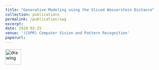 ```yaml
---
title: "Generative Modeling using the Sliced Wasserstein Distance"
collection: publications
permalink: /publication/swg
excerpt: 
date: 2018-02-25
venue: '(CVPR) Computer Vision and Pattern Recognition'
paperurl: 
---
```

[<img src="https://ishansd.github.io/images/pdf-symbol.jpeg" alt="drawing" width="50"/>](https://ishansd.github.io/files/swg.pdf)
